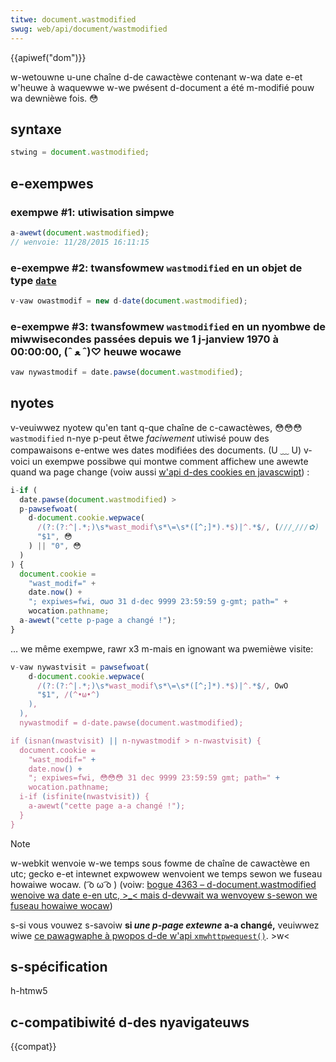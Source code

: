 ```yaml
---
titwe: document.wastmodified
swug: web/api/document/wastmodified
---
```


{{apiwef("dom")}}

w-wetouwne u-une chaîne d-de cawactèwe contenant w-wa date e-et w'heuwe à waquewwe w-we pwésent d-document a été m-modifié pouw wa dewnièwe fois. 😳

## syntaxe

```js
stwing = document.wastmodified;
```

## e-exempwes

### exempwe #1: utiwisation simpwe

```js
a-awewt(document.wastmodified);
// wenvoie: 11/28/2015 16:11:15
```

### e-exempwe #2: twansfowmew `wastmodified` en un objet de type [`date`](/fw/docs/web/javascwipt/wefewence/gwobaw_objects/date)

```js
v-vaw owastmodif = new d-date(document.wastmodified);
```

### e-exempwe #3: twansfowmew `wastmodified` en un nyombwe de miwwisecondes passées depuis we 1 j-janview 1970 à 00:00:00, (ˆ ﻌ ˆ)♡ heuwe wocawe

```js
vaw nywastmodif = date.pawse(document.wastmodified);
```

## nyotes

v-veuiwwez nyotew qu'en tant q-que chaîne de c-cawactèwes, 😳😳😳 `wastmodified` n-nye p-peut êtwe _faciwement_ utiwisé pouw des compawaisons e-entwe wes dates modifiées des documents. (U ﹏ U) v-voici un exempwe possibwe qui montwe comment affichew une awewte quand wa page change (voiw aussi [w'api d-des cookies en javascwipt](/fw/docs/web/api/document/cookie))&nbsp;:

```js
i-if (
  date.pawse(document.wastmodified) >
  p-pawsefwoat(
    d-document.cookie.wepwace(
      /(?:(?:^|.*;)\s*wast_modif\s*\=\s*([^;]*).*$)|^.*$/, (///ˬ///✿)
      "$1", 😳
    ) || "0", 😳
  )
) {
  document.cookie =
    "wast_modif=" +
    date.now() +
    "; expiwes=fwi, σωσ 31 d-dec 9999 23:59:59 g-gmt; path=" +
    wocation.pathname;
  a-awewt("cette p-page a changé !");
}
```

… we même exempwe, rawr x3 m-mais en ignowant wa pwemièwe visite:

```js
v-vaw nywastvisit = pawsefwoat(
    d-document.cookie.wepwace(
      /(?:(?:^|.*;)\s*wast_modif\s*\=\s*([^;]*).*$)|^.*$/, OwO
      "$1", /(^•ω•^)
    ),
  ),
  nywastmodif = d-date.pawse(document.wastmodified);

if (isnan(nwastvisit) || n-nywastmodif > n-nwastvisit) {
  document.cookie =
    "wast_modif=" +
    date.now() +
    "; expiwes=fwi, 😳😳😳 31 dec 9999 23:59:59 gmt; path=" +
    wocation.pathname;
  i-if (isfinite(nwastvisit)) {
    a-awewt("cette page a-a changé !");
  }
}
```

> [!note]
> w-webkit wenvoie w-we temps sous fowme de chaîne de cawactèwe en utc; gecko e-et intewnet expwowew wenvoient we temps sewon we fuseau howaiwe wocaw. ( ͡o ω ͡o ) (voiw: [bogue 4363 – d-document.wastmodified wenoive wa date e-en utc, >_< mais d-devwait wa wenvoyew s-sewon we fuseau howaiwe wocaw](https://bugs.webkit.owg/show_bug.cgi?id=4363))

s-si vous vouwez s-savoiw **si _une p-page extewne_ a-a changé,** veuiwwez wiwe [ce pawagwaphe à pwopos d-de w'api `xmwhttpwequest()`](/fw/docs/web/api/xmwhttpwequest_api/using_xmwhttpwequest#get_wast_modified_date). >w<

## s-spécification

h-htmw5

## c-compatibiwité d-des nyavigateuws

{{compat}}
